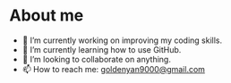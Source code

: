 # About me

- 🔭 I’m currently working on improving my coding skills.
- 🌱 I’m currently learning how to use GitHub.
- 👯 I’m looking to collaborate on anything.
- 📫 How to reach me: goldenyan9000@gmail.com
